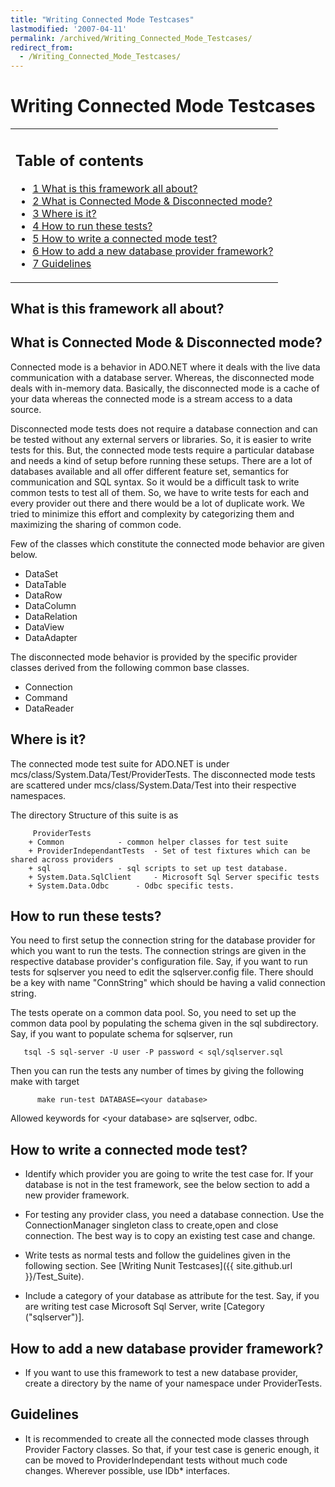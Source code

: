 ```yaml
---
title: "Writing Connected Mode Testcases"
lastmodified: '2007-04-11'
permalink: /archived/Writing_Connected_Mode_Testcases/
redirect_from:
  - /Writing_Connected_Mode_Testcases/
---
```


Writing Connected Mode Testcases
================================

<table>
<col width="100%" />
<tbody>
<tr class="odd">
<td align="left"><h2>Table of contents</h2>
<ul>
<li><a href="#what-is-this-framework-all-about">1 What is this framework all about?</a></li>
<li><a href="#what-is-connected-mode--disconnected-mode">2 What is Connected Mode &amp; Disconnected mode?</a></li>
<li><a href="#where-is-it">3 Where is it?</a></li>
<li><a href="#how-to-run-these-tests">4 How to run these tests?</a></li>
<li><a href="#how-to-write-a-connected-mode-test">5 How to write a connected mode test?</a></li>
<li><a href="#how-to-add-a-new-database-provider-framework">6 How to add a new database provider framework?</a></li>
<li><a href="#guidelines">7 Guidelines</a></li>
</ul></td>
</tr>
</tbody>
</table>

What is this framework all about?
---------------------------------

What is Connected Mode & Disconnected mode?
-------------------------------------------

Connected mode is a behavior in ADO.NET where it deals with the live data communication with a database server. Whereas, the disconnected mode deals with in-memory data. Basically, the disconnected mode is a cache of your data whereas the connected mode is a stream access to a data source.

Disconnected mode tests does not require a database connection and can be tested without any external servers or libraries. So, it is easier to write tests for this. But, the connected mode tests require a particular database and needs a kind of setup before running these setups. There are a lot of databases available and all offer different feature set, semantics for communication and SQL syntax. So it would be a difficult task to write common tests to test all of them. So, we have to write tests for each and every provider out there and there would be a lot of duplicate work. We tried to minimize this effort and complexity by categorizing them and maximizing the sharing of common code.

Few of the classes which constitute the connected mode behavior are given below.

-   DataSet
-   DataTable
-   DataRow
-   DataColumn
-   DataRelation
-   DataView
-   DataAdapter

The disconnected mode behavior is provided by the specific provider classes derived from the following common base classes.

-   Connection
-   Command
-   DataReader

Where is it?
------------

The connected mode test suite for ADO.NET is under mcs/class/System.Data/Test/ProviderTests. The disconnected mode tests are scattered under mcs/class/System.Data/Test into their respective namespaces.

The directory Structure of this suite is as

         ProviderTests
        + Common            - common helper classes for test suite
        + ProviderIndependantTests  - Set of test fixtures which can be shared across providers
        + sql               - sql scripts to set up test database.
        + System.Data.SqlClient     - Microsoft Sql Server specific tests
        + System.Data.Odbc      - Odbc specific tests.

How to run these tests?
-----------------------

You need to first setup the connection string for the database provider for which you want to run the tests. The connection strings are given in the respective database provider's configuration file. Say, if you want to run tests for sqlserver you need to edit the sqlserver.config file. There should be a key with name "ConnString" which should be having a valid connection string.

The tests operate on a common data pool. So, you need to set up the common data pool by populating the schema given in the sql subdirectory. Say, if you want to populate schema for sqlserver, run

       tsql -S sql-server -U user -P password < sql/sqlserver.sql

Then you can run the tests any number of times by giving the following make with target

          make run-test DATABASE=<your database>

Allowed keywords for \<your database\> are sqlserver, odbc.

How to write a connected mode test?
-----------------------------------

-   Identify which provider you are going to write the test case for. If your database is not in the test framework, see the below section to add a new provider framework.

-   For testing any provider class, you need a database connection. Use the ConnectionManager singleton class to create,open and close connection. The best way is to copy an existing test case and change.

-   Write tests as normal tests and follow the guidelines given in the following section. See [Writing Nunit Testcases]({{ site.github.url }}/Test_Suite).

-   Include a category of your database as attribute for the test. Say, if you are writing test case Microsoft Sql Server, write [Category ("sqlserver")].

How to add a new database provider framework?
---------------------------------------------

-   If you want to use this framework to test a new database provider, create a directory by the name of your namespace under ProviderTests.

Guidelines
----------

-   It is recommended to create all the connected mode classes through Provider Factory classes. So that, if your test case is generic enough, it can be moved to ProviderIndependant tests without much code changes. Wherever possible, use IDb\* interfaces.


